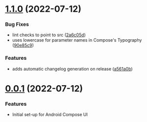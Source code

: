 # [1.1.0](https://github.com/elementsinteractive/design-tokens/compare/v1.0.0...v1.1.0) (2022-07-12)


### Bug Fixes

* lint checks to point to src ([2a6c05d](https://github.com/elementsinteractive/design-tokens/commit/2a6c05d1ad4074135ec5373f2d08f7f4e832de3f))
* uses lowercase for parameter names in Compose's Typography ([90e85c9](https://github.com/elementsinteractive/design-tokens/commit/90e85c9405eb84f551557fcc2db998cc4a894019))


### Features

* adds automatic changelog generation on release ([a561a0b](https://github.com/elementsinteractive/design-tokens/commit/a561a0b41a53da9348e6c53d7ed7116ed994f1c8))

# [0.0.1](https://github.com/elementsinteractive/design-tokens/compare/v0.0.1...v1.0.0) (2022-07-12)

### Features

- Initial set-up for Android Compose UI

